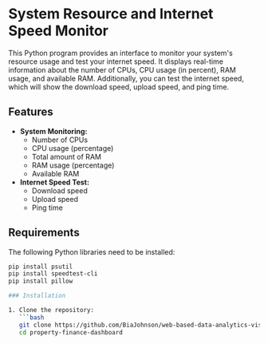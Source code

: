# System Resource and Internet Speed Monitor

This Python program provides an interface to monitor your system's resource usage and test your internet speed. It displays real-time information about the number of CPUs, CPU usage (in percent), RAM usage, and available RAM. Additionally, you can test the internet speed, which will show the download speed, upload speed, and ping time.

## Features

- **System Monitoring:**
  - Number of CPUs
  - CPU usage (percentage)
  - Total amount of RAM
  - RAM usage (percentage)
  - Available RAM
- **Internet Speed Test:**
  - Download speed
  - Upload speed
  - Ping time

## Requirements

The following Python libraries need to be installed:

```bash
pip install psutil
pip install speedtest-cli
pip install pillow

### Installation

1. Clone the repository:
   ```bash
   git clone https://github.com/BiaJohnson/web-based-data-analytics-visualization
   cd property-finance-dashboard
